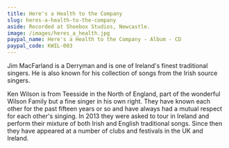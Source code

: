 ```yaml
---
title: Here's a Health to the Company
slug: heres-a-health-to-the-company
aside: Recorded at Shoebox Studios, Newcastle.
image: /images/heres_a_health.jpg
paypal_name: Here's a Health to the Company - Album - CD
paypal_code: KWIL-003
---
```

Jim MacFarland is a Derryman and is one of Ireland's finest traditional singers.
He is also known for his collection of songs from the Irish source singers.

Ken Wilson is from Teesside in the North of England, part of the wonderful Wilson
Family but a fine singer in his own right. They have known each other for the past
fifteen years or so and have always had a mutual respect for each other's singing.
In 2013 they were asked to tour in Ireland and perform their mixture of both Irish
and English traditional songs. Since then they have appeared at a number of clubs
and festivals in the UK and Ireland.

